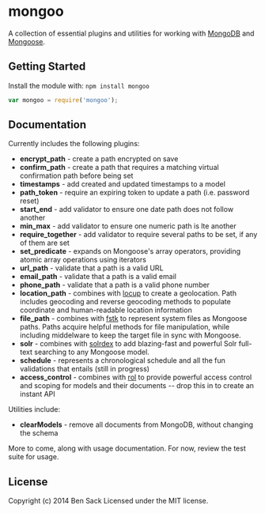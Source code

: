 # mongoo

A collection of essential plugins and utilities for working with [MongoDB](http://mongodb.org) and [Mongoose](http://mongoosejs.com/).

## Getting Started
Install the module with: `npm install mongoo`

```javascript
var mongoo = require('mongoo');
```

## Documentation
Currently includes the following plugins:

* **encrypt_path** - create a path encrypted on save
* **confirm_path** - create a path that requires a matching virtual confirmation path before being set
* **timestamps** - add created and updated timestamps to a model
* **path_token** - require an expiring token to update a path (i.e. password reset)
* **start_end** - add validator to ensure one date path does not follow another
* **min_max** - add validator to ensure one numeric path is lte another
* **require_together** - add validator to require several paths to be set, if any of them are set
* **set_predicate** - expands on Mongoose's array operators, providing atomic array operations using iterators
* **url_path** - validate that a path is a valid URL
* **email_path** - validate that a path is a valid email
* **phone_path** - validate that a path is a valid phone number
* **location_path** - combines with [locup](https://github.com/sackio/locup) to create a geolocation. Path includes geocoding and reverse geocoding methods to populate coordinate and human-readable location information
* **file_path** - combines with [fstk](https://github.com/sackio/fstk) to represent system files as Mongoose paths. Paths acquire helpful methods for file manipulation, while including middelware to keep the target file in sync with Mongoose.
* **solr** - combines with [solrdex](https://github.com/sackio/solrdex) to add blazing-fast and powerful Solr full-text searching to any Mongoose model.
* **schedule** - represents a chronological schedule and all the fun validations that entails (still in progress)
* **access_control** - combines with [rol](https://github.com/sackio/rol) to provide powerful access control and scoping for models and their documents -- drop this in to create an instant API

Utilities include:

* **clearModels** - remove all documents from MongoDB, without changing the schema

More to come, along with usage documentation. For now, review the test suite for usage. 

## License
Copyright (c) 2014 Ben Sack
Licensed under the MIT license.
